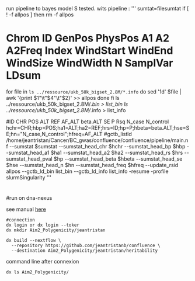 run pipeline to bayes model S tested.
wits pipeline : 
'''
sumtat=filesumtat
if [ ! -f allpos ]
then
rm -f allpos
# Chrom              ID     GenPos         PhysPos     A1     A2       A2Freq      Index  WindStart    WindEnd   WindSize       WindWidth          N     SamplVar        LDsum
for file in  `ls ../ressource/ukb_50k_bigset_2.8M/*.info`
do
sed '1d' $file | awk '{print $1"\t"$4"\t"$2}' >> allpos
done
fi
ls  ../ressource/ukb_50k_bigset_2.8M/*.bin > list_bin
ls  ../ressource/ukb_50k_bigset_2.8M/*.info > list_info



#ID CHR POS ALT REF AF_ALT beta.ALT SE P Rsq N_case N_control
hchr=CHR;hbp=POS;ha1=ALT;ha2=REF;hrs=ID;hp=P;hbeta=beta.ALT;hse=SE;hn="N_case,N_control";hfreq=AF_ALT
#gctb_listld  
/home/jeantristan/Cancer/BC_gwas/confluence/confluence/pipeline/main.nf  --sumstat $sumstat   --sumstat_head_chr $hchr --sumstat_head_bp $hbp --sumstat_head_a1 $ha1 --sumstat_head_a2 $ha2 --sumstat_head_rs $hrs --sumstat_head_pval $hp --sumstat_head_beta $hbeta --sumstat_head_se $hse --sumstat_head_n $hn --sumstat_head_freq $hfreq  --update_rsid allpos --gctb_ld_bin list_bin --gctb_ld_info list_info -resume -profile slurmSingularity
'''
#


#run on dna-nexus

see manual [here](https://documentation.dnanexus.com/user/running-apps-and-workflows/running-nextflow-pipelines)



```
#connection
dx login or dx login --toker
dx mkdir Aim2_Polygenicity/jeantristan

dx build --nextflow \
  --repository https://github.com/jeantristanb/confluence \
  --destination Aim2_Polygenicity/jeantristan/heritability
```

command line after connexion
```
dx ls Aim2_Polygenicity/
```
